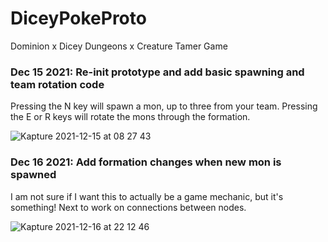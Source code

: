 # DiceyPokeProto
Dominion x Dicey Dungeons x Creature Tamer Game

### Dec 15 2021: Re-init prototype and add basic spawning and team rotation code
Pressing the N key will spawn a mon, up to three from your team.
Pressing the E or R keys will rotate the mons through the formation.

![Kapture 2021-12-15 at 08 27 43](https://user-images.githubusercontent.com/8145874/146225788-ae9df47f-6d81-46eb-b488-33b89a163f4c.gif)

### Dec 16 2021: Add formation changes when new mon is spawned
I am not sure if I want this to actually be a game mechanic, but it's something! Next to work on connections between nodes.

![Kapture 2021-12-16 at 22 12 46](https://user-images.githubusercontent.com/8145874/146498000-b605ff0b-da5f-4860-a37e-3f484c018a71.gif)

